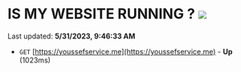 # IS MY WEBSITE RUNNING ? [![](https://img.shields.io/static/v1?label=Sponsor&message=%E2%9D%A4&logo=GitHub&color=%23fe8e86)](https://github.com/sponsors/<username>)

Last updated: **5/31/2023, 9:46:33 AM**

- `GET` [https://youssefservice.me](https://youssefservice.me) - **Up** (1023ms)
